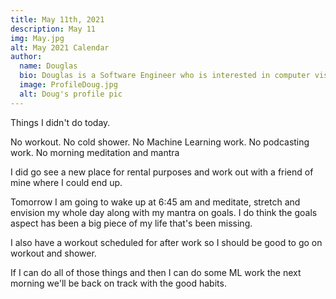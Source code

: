```yaml
---
title: May 11th, 2021
description: May 11
img: May.jpg
alt: May 2021 Calendar
author:
  name: Douglas
  bio: Douglas is a Software Engineer who is interested in computer vision and our quest for strong AI. He also is constantly looking for ways to push the envelope of his personal mental and physical fitness.
  image: ProfileDoug.jpg
  alt: Doug's profile pic
---
```


Things I didn't do today.

No workout.
No cold shower.
No Machine Learning work.
No podcasting work.
No morning meditation and mantra

I did go see a new place for rental purposes and work out with a friend of mine where I could end up.

Tomorrow I am going to wake up at 6:45 am and meditate, stretch and envision my whole day along with my mantra on goals.
I do think the goals aspect has been a big piece of my life that's been missing.

I also have a workout scheduled for after work so I should be good to go on workout and shower.

If I can do all of those things and then I can do some ML work the next morning we'll be back on track with the good habits.
